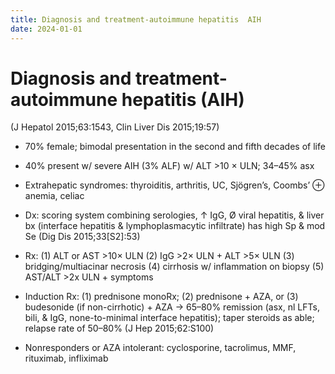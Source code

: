 ```yaml
---
title: Diagnosis and treatment-autoimmune hepatitis  AIH  
date: 2024-01-01
---
```

# Diagnosis and treatment-autoimmune hepatitis (AIH) 

 (J Hepatol 2015;63:1543, Clin Liver Dis 2015;19:57)

* 70% female; bimodal presentation in the second and fifth decades of life

* 40% present w/ severe AIH (3% ALF) w/ ALT >10 × ULN; 34–45% asx

* Extrahepatic syndromes: thyroiditis, arthritis, UC, Sjögren’s, Coombs’ ⊕ anemia, celiac

* Dx: scoring system combining serologies, ↑ IgG, Ø viral hepatitis, & liver bx (interface hepatitis & lymphoplasmacytic infiltrate) has high Sp & mod Se (Dig Dis 2015;33[S2]:53)

* Rx: (1) ALT or AST >10× ULN (2) IgG >2× ULN + ALT >5× ULN (3) bridging/multiacinar necrosis (4) cirrhosis w/ inflammation on biopsy (5) AST/ALT >2x ULN + symptoms

* Induction Rx: (1) prednisone monoRx; (2) prednisone + AZA, or (3) budesonide (if non-cirrhotic) + AZA → 65–80% remission (asx, nl LFTs, bili, & IgG, none-to-minimal interface hepatitis); taper steroids as able; relapse rate of 50–80% (J Hep 2015;62:S100)

* Nonresponders or AZA intolerant: cyclosporine, tacrolimus, MMF, rituximab, infliximab
